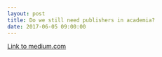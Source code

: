```yaml
---
layout: post
title: Do we still need publishers in academia?
date: 2017-06-05 09:00:00
---
```


[Link to medium.com](https://medium.com/@nikoslappas/do-we-still-need-publishers-in-academia-a7070de2ff0b)